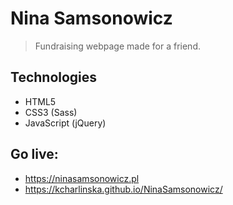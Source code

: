 # Nina Samsonowicz
> Fundraising webpage made for a friend.

## Technologies
* HTML5
* CSS3 (Sass)
* JavaScript (jQuery)

## Go live:
* https://ninasamsonowicz.pl
* https://kcharlinska.github.io/NinaSamsonowicz/